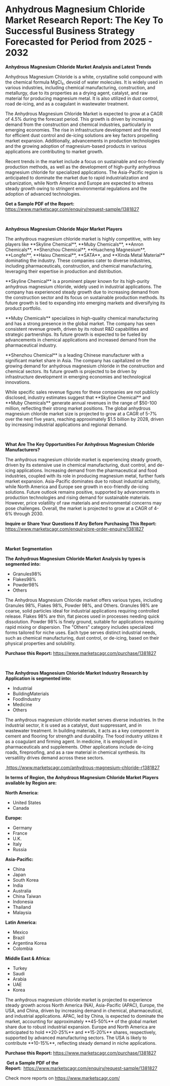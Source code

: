 <p><h1>Anhydrous Magnesium Chloride Market Research Report: The Key To Successful Business Strategy Forecasted for Period from 2025 - 2032</h1></p><p><strong>Anhydrous Magnesium Chloride Market Analysis and Latest Trends</strong></p>
<p><p>Anhydrous Magnesium Chloride is a white, crystalline solid compound with the chemical formula MgCl₂, devoid of water molecules. It is widely used in various industries, including chemical manufacturing, construction, and metallurgy, due to its properties as a drying agent, catalyst, and raw material for producing magnesium metal. It is also utilized in dust control, road de-icing, and as a coagulant in wastewater treatment.</p><p>The Anhydrous Magnesium Chloride Market is expected to grow at a CAGR of 4.5% during the forecast period. This growth is driven by increasing demand from the construction and chemical industries, particularly in emerging economies. The rise in infrastructure development and the need for efficient dust control and de-icing solutions are key factors propelling market expansion. Additionally, advancements in production technologies and the growing adoption of magnesium-based products in various applications are contributing to market growth.</p><p>Recent trends in the market include a focus on sustainable and eco-friendly production methods, as well as the development of high-purity anhydrous magnesium chloride for specialized applications. The Asia-Pacific region is anticipated to dominate the market due to rapid industrialization and urbanization, while North America and Europe are expected to witness steady growth owing to stringent environmental regulations and the adoption of advanced technologies.</p></p>
<p><strong>Get a Sample PDF of the Report:&nbsp;</strong> <a href="https://www.marketscagr.com/enquiry/request-sample/1381827?utm_campaign=1848&utm_medium=2&utm_source=Github&utm_content=ia&utm_term=25012025&utm_id=anhydrous-magnesium-chloride">https://www.marketscagr.com/enquiry/request-sample/1381827</a></p>
<p>&nbsp;</p>
<p><strong>Anhydrous Magnesium Chloride Major Market Players</strong></p>
<p><p>The anhydrous magnesium chloride market is highly competitive, with key players like **Skyline Chemical**, **Muby Chemicals**, **Anron Chemicals**, **Shenzhou Chemical**, **Huacheng Magnesium**, **Longfei**, **Haixu Chemical**, **SATA**, and **Xinda Metal Material** dominating the industry. These companies cater to diverse industries, including pharmaceuticals, construction, and chemical manufacturing, leveraging their expertise in production and distribution.</p><p>**Skyline Chemical** is a prominent player known for its high-purity anhydrous magnesium chloride, widely used in industrial applications. The company has experienced steady growth due to increasing demand from the construction sector and its focus on sustainable production methods. Its future growth is tied to expanding into emerging markets and diversifying its product portfolio.</p><p>**Muby Chemicals** specializes in high-quality chemical manufacturing and has a strong presence in the global market. The company has seen consistent revenue growth, driven by its robust R&D capabilities and strategic partnerships. Its future growth is expected to be fueled by advancements in chemical applications and increased demand from the pharmaceutical industry.</p><p>**Shenzhou Chemical** is a leading Chinese manufacturer with a significant market share in Asia. The company has capitalized on the growing demand for anhydrous magnesium chloride in the construction and chemical sectors. Its future growth is projected to be driven by infrastructure development in emerging economies and technological innovations.</p><p>While specific sales revenue figures for these companies are not publicly disclosed, industry estimates suggest that **Skyline Chemical** and **Muby Chemicals** generate annual revenues in the range of $50-100 million, reflecting their strong market positions. The global anhydrous magnesium chloride market size is projected to grow at a CAGR of 5-7% over the next five years, reaching approximately $1.5 billion by 2028, driven by increasing industrial applications and regional demand.</p></p>
<p>&nbsp;</p>
<p><strong>What Are The Key Opportunities For Anhydrous Magnesium Chloride Manufacturers?</strong></p>
<p><p>The anhydrous magnesium chloride market is experiencing steady growth, driven by its extensive use in chemical manufacturing, dust control, and de-icing applications. Increasing demand from the pharmaceutical and food industries, coupled with its role in producing magnesium metal, further fuels market expansion. Asia-Pacific dominates due to robust industrial activity, while North America and Europe see growth in eco-friendly de-icing solutions. Future outlook remains positive, supported by advancements in production technologies and rising demand for sustainable materials. However, price volatility of raw materials and environmental concerns may pose challenges. Overall, the market is projected to grow at a CAGR of 4-6% through 2030.</p></p>
<p><strong>Inquire or Share Your Questions If Any Before Purchasing This Report:</strong> <a href="https://www.marketscagr.com/enquiry/pre-order-enquiry/1381827?utm_campaign=1848&utm_medium=2&utm_source=Github&utm_content=ia&utm_term=25012025&utm_id=anhydrous-magnesium-chloride">https://www.marketscagr.com/enquiry/pre-order-enquiry/1381827</a></p>
<p>&nbsp;</p>
<p><strong>Market Segmentation</strong></p>
<p><strong>The Anhydrous Magnesium Chloride Market Analysis by types is segmented into:</strong></p>
<p><ul><li>Granules98%</li><li>Flakes98%</li><li>Powder98%</li><li>Others</li></ul></p>
<p><p>The Anhydrous Magnesium Chloride market offers various types, including Granules 98%, Flakes 98%, Powder 98%, and Others. Granules 98% are coarse, solid particles ideal for industrial applications requiring controlled release. Flakes 98% are thin, flat pieces used in processes needing quick dissolution. Powder 98% is finely ground, suitable for applications requiring rapid mixing or dispersion. The "Others" category includes specialized forms tailored for niche uses. Each type serves distinct industrial needs, such as chemical manufacturing, dust control, or de-icing, based on their physical properties and solubility.</p></p>
<p><strong>Purchase this Report:&nbsp;</strong><a href="https://www.marketscagr.com/purchase/1381827?utm_campaign=1848&utm_medium=2&utm_source=Github&utm_content=ia&utm_term=25012025&utm_id=anhydrous-magnesium-chloride">https://www.marketscagr.com/purchase/1381827</a></p>
<p>&nbsp;</p>
<p><strong>The Anhydrous Magnesium Chloride Market Industry Research by Application is segmented into:</strong></p>
<p><ul><li>Industrial</li><li>BuildingMaterials</li><li>FoodIndustry</li><li>Medicine</li><li>Others</li></ul></p>
<p><p>The anhydrous magnesium chloride market serves diverse industries. In the industrial sector, it is used as a catalyst, dust suppressant, and in wastewater treatment. In building materials, it acts as a key component in cement and flooring for strength and durability. The food industry utilizes it as a coagulant and firming agent. In medicine, it is employed in pharmaceuticals and supplements. Other applications include de-icing roads, fireproofing, and as a raw material in chemical synthesis. Its versatility drives demand across these sectors.</p></p>
<p><a href="https://www.marketscagr.com/anhydrous-magnesium-chloride-r1381827?utm_campaign=1848&utm_medium=2&utm_source=Github&utm_content=ia&utm_term=25012025&utm_id=anhydrous-magnesium-chloride">&nbsp;https://www.marketscagr.com/anhydrous-magnesium-chloride-r1381827</a></p>
<p><strong>In terms of Region, the Anhydrous Magnesium Chloride Market Players available by Region are:</strong></p>
<p>
    <p> <strong> North America: </strong>
        <ul>
            <li>United States</li>
            <li>Canada</li>
        </ul>
        </p> 
    <p> <strong> Europe: </strong>
        <ul>
            <li>Germany</li>
            <li>France</li>
            <li>U.K.</li>
            <li>Italy</li>
            <li>Russia</li>
        </ul>
        </p> 
    <p> <strong> Asia-Pacific: </strong>
        <ul>
            <li>China</li>
            <li>Japan</li>
            <li>South Korea</li>
            <li>India</li>
            <li>Australia</li>
            <li>China Taiwan</li>
            <li>Indonesia</li>
            <li>Thailand</li>
            <li>Malaysia</li>
        </ul>
        </p> 
    <p> <strong> Latin America: </strong>
        <ul>
            <li>Mexico</li>
            <li>Brazil</li>
            <li>Argentina Korea</li>
            <li>Colombia</li>
        </ul>
        </p> 
    <p> <strong> Middle East & Africa: </strong>
        <ul>
            <li>Turkey</li>
            <li>Saudi</li>
            <li>Arabia</li>
            <li>UAE</li>
            <li>Korea</li>
        </ul>
    </p>
    </p>
<p><p>The anhydrous magnesium chloride market is projected to experience steady growth across North America (NA), Asia-Pacific (APAC), Europe, the USA, and China, driven by increasing demand in chemical, pharmaceutical, and industrial applications. APAC, led by China, is expected to dominate the market, accounting for approximately **45-50%** of the global market share due to robust industrial expansion. Europe and North America are anticipated to hold **20-25%** and **15-20%** shares, respectively, supported by advanced manufacturing sectors. The USA is likely to contribute **10-15%**, reflecting steady demand in niche applications.</p></p>
<p><strong>Purchase this Report: </strong><a href="https://www.marketscagr.com/purchase/1381827?utm_campaign=1848&utm_medium=2&utm_source=Github&utm_content=ia&utm_term=25012025&utm_id=anhydrous-magnesium-chloride">https://www.marketscagr.com/purchase/1381827</a></p>
<p>&nbsp;<strong>Get a Sample PDF of the Report:&nbsp;&nbsp;</strong><a href="https://www.marketscagr.com/enquiry/request-sample/1381827?utm_campaign=1848&utm_medium=2&utm_source=Github&utm_content=ia&utm_term=25012025&utm_id=anhydrous-magnesium-chloride">https://www.marketscagr.com/enquiry/request-sample/1381827</a></p>
<p><strong></strong></p>
<p>Check more reports on <a href="https://www.marketscagr.com/?utm_campaign=1848&utm_medium=2&utm_source=Github&utm_content=ia&utm_term=25012025&utm_id=anhydrous-magnesium-chloride">https://www.marketscagr.com/</a></p>